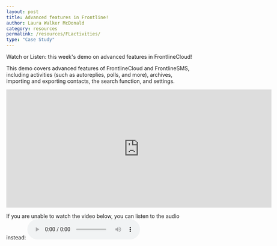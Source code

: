 ```yaml
---
layout: post
title: Advanced features in Frontline!
author: Laura Walker McDonald
category: resources
permalink: /resources/FLactivities/
type: "Case Study"
---
```

Watch or Listen: this week's demo on advanced features in FrontlineCloud!

This demo covers advanced features of FrontlineCloud and FrontlineSMS, including activities (such as autoreplies, polls, and more), archives, importing and exporting contacts, the search function, and settings.

<iframe width="706" height="315" src="https://www.youtube.com/embed/RQukj3BGME8" frameborder="0" allowfullscreen></iframe>

If you are unable to watch the video below, you can listen to the audio instead:
<audio controls>
  <source src="http://simlab.org/resources/coursem4cso/files/Activities_Audio.mp3" type="audio/mpeg">
Your browser does not support the audio element.
</audio>
